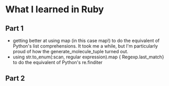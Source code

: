 # What I learned in Ruby

## Part 1
- getting better at using map (in this case map!) to do the equivalent of Python's list comprehensions. It took me a while, but I'm particularly proud of how the generate_molecule_tuple turned out. 
- using str.to_enum(:scan, regular expression).map { Regexp.last_match} to do the equivalent of Python's re.finditer

## Part 2
